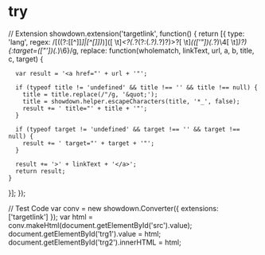 # try
// Extension
showdown.extension('targetlink', function() {
  return [{
    type: 'lang',
    regex: /\[((?:\[[^\]]*]|[^\[\]])*)]\([ \t]*<?(.*?(?:\(.*?\).*?)?)>?[ \t]*((['"])(.*?)\4[ \t]*)?\)\{\:target=(["'])(.*)\6}/g,
    replace: function(wholematch, linkText, url, a, b, title, c, target) {

      var result = '<a href="' + url + '"';

      if (typeof title != 'undefined' && title !== '' && title !== null) {
        title = title.replace(/"/g, '&quot;');
        title = showdown.helper.escapeCharacters(title, '*_', false);
        result += ' title="' + title + '"';
      }

      if (typeof target != 'undefined' && target !== '' && target !== null) {
        result += ' target="' + target + '"';
      }

      result += '>' + linkText + '</a>';
      return result;
    }
  }];
});



// Test Code
var conv = new showdown.Converter({
  extensions: ['targetlink']
});
var html = conv.makeHtml(document.getElementById('src').value);
document.getElementById('trg1').value = html;
document.getElementById('trg2').innerHTML = html;
